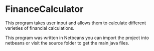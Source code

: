 # FinanceCalculator
This program takes user input and allows them to calculate different varieties of financial calculations.

This program was written in Netbeans you can import the project into netbeans or visit the source folder to get the main java files.
